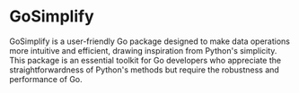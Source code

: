 # GoSimplify
GoSimplify is a user-friendly Go package designed to make data operations more intuitive and efficient, drawing inspiration from Python's simplicity. This package is an essential toolkit for Go developers who appreciate the straightforwardness of Python's methods but require the robustness and performance of Go.
